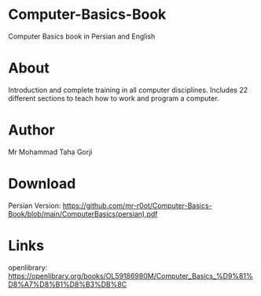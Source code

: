 # Computer-Basics-Book
Computer Basics book in Persian and English

# About
Introduction and complete training in all computer disciplines.
Includes 22 different sections to teach how to work and program a computer.

# Author
Mr Mohammad Taha Gorji

# Download
Persian Version: https://github.com/mr-r0ot/Computer-Basics-Book/blob/main/ComputerBasics(persian).pdf

# Links
openlibrary: https://openlibrary.org/books/OL59186980M/Computer_Basics_%D9%81%D8%A7%D8%B1%D8%B3%DB%8C
